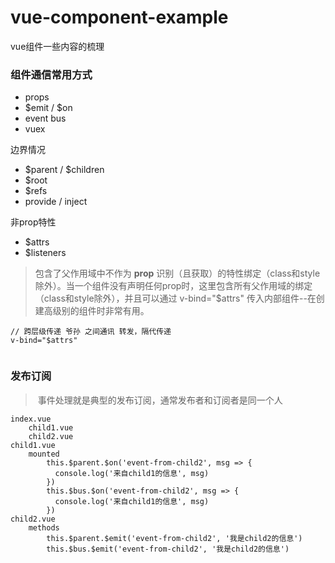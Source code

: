 # vue-component-example
vue组件一些内容的梳理



### 组件通信常用方式

- props
- $emit / $on
- event bus
- vuex

边界情况

- $parent / $children
- $root
- $refs
- provide / inject

非prop特性

- $attrs
- $listeners

> 包含了父作用域中不作为 **prop** 识别（且获取）的特性绑定（class和style除外）。当一个组件没有声明任何prop时，这里包含所有父作用域的绑定（class和style除外），并且可以通过 v-bind="$attrs" 传入内部组件--在创建高级别的组件时非常有用。

```vue
// 跨层级传递 爷孙 之间通讯 转发，隔代传递
v-bind="$attrs"


```



### 发布订阅

> ​    事件处理就是典型的发布订阅，通常发布者和订阅者是同一个人

```vue
index.vue
	child1.vue
	child2.vue
child1.vue
	mounted
		this.$parent.$on('event-from-child2', msg => {
          console.log('来自child1的信息', msg)
        })
		this.$bus.$on('event-from-child2', msg => {
          console.log('来自child1的信息', msg)
        })
child2.vue
	methods
		this.$parent.$emit('event-from-child2', '我是child2的信息')		
		this.$bus.$emit('event-from-child2', '我是child2的信息')
```

